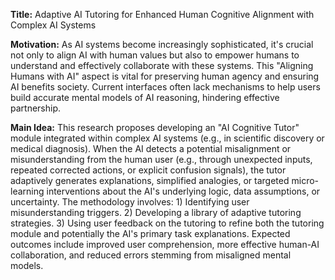 **Title:** Adaptive AI Tutoring for Enhanced Human Cognitive Alignment with Complex AI Systems

**Motivation:** As AI systems become increasingly sophisticated, it's crucial not only to align AI with human values but also to empower humans to understand and effectively collaborate with these systems. This "Aligning Humans with AI" aspect is vital for preserving human agency and ensuring AI benefits society. Current interfaces often lack mechanisms to help users build accurate mental models of AI reasoning, hindering effective partnership.

**Main Idea:** This research proposes developing an "AI Cognitive Tutor" module integrated within complex AI systems (e.g., in scientific discovery or medical diagnosis). When the AI detects a potential misalignment or misunderstanding from the human user (e.g., through unexpected inputs, repeated corrected actions, or explicit confusion signals), the tutor adaptively generates explanations, simplified analogies, or targeted micro-learning interventions about the AI's underlying logic, data assumptions, or uncertainty. The methodology involves: 1) Identifying user misunderstanding triggers. 2) Developing a library of adaptive tutoring strategies. 3) Using user feedback on the tutoring to refine both the tutoring module and potentially the AI's primary task explanations. Expected outcomes include improved user comprehension, more effective human-AI collaboration, and reduced errors stemming from misaligned mental models.